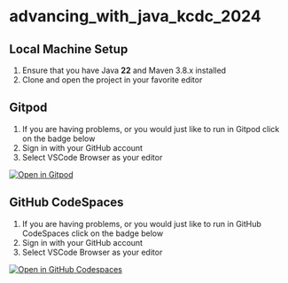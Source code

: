 # advancing_with_java_kcdc_2024

## Local Machine Setup

1. Ensure that you have Java **22** and Maven 3.8.x installed
2. Clone and open the project in your favorite editor

## Gitpod 
1. If you are having problems, or you would just like to run in Gitpod click on the badge below
2. Sign in with your GitHub account
3. Select VSCode Browser as your editor

[![Open in Gitpod](https://gitpod.io/button/open-in-gitpod.svg)](https://gitpod.io/github.com/dhinojosa/advancing_with_java_kcdc_2024) 

## GitHub CodeSpaces

1. If you are having problems, or you would just like to run in GitHub CodeSpaces click on the badge below
2. Sign in with your GitHub account
3. Select VSCode Browser as your editor

[![Open in GitHub Codespaces](https://github.com/codespaces/badge.svg)](https://codespaces.new/dhinojosa/advancing_with_java_kcdc_2024)
